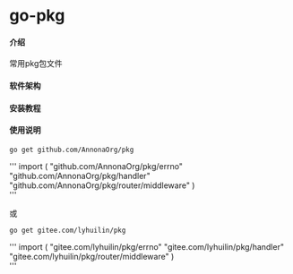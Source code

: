 # go-pkg

#### 介绍
常用pkg包文件

#### 软件架构



#### 安装教程



#### 使用说明


	go get github.com/AnnonaOrg/pkg

'''
import (
	"github.com/AnnonaOrg/pkg/errno"
	"github.com/AnnonaOrg/pkg/handler"
	"github.com/AnnonaOrg/pkg/router/middleware"
	)	
'''

或

	go get gitee.com/lyhuilin/pkg

'''
import (
	"gitee.com/lyhuilin/pkg/errno"
	"gitee.com/lyhuilin/pkg/handler"
	"gitee.com/lyhuilin/pkg/router/middleware"
	)	
'''
